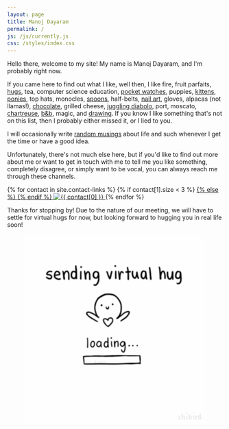 ```yaml
---
layout: page
title: Manoj Dayaram
permalink: /
js: /js/currently.js
css: /styles/index.css
---
```


Hello there, welcome to my site!  My name is Manoj Dayaram, and I'm probably
<span id="currently-doing"></span>
right now.

If you came here to find out what I like, well then, I like fire,
fruit parfaits, [hugs](/everybodyhurts), tea, computer science
education, [pocket watches](http://www.iwcpocketwatch.com/),
puppies, [kittens](http://www.lolcats.com),
[ponies](http://mlp.wikia.com),
top hats, monocles,
[spoons](https://medium.com/@_noj_/the-ultimate-eating-utensil-33831153972f),
half-belts, [nail art](https://www.youtube.com/watch?v=DaYfonm51Lo),
gloves, alpacas (not llamas!), [chocolate](http://www.dandelionchocolate.com/),
grilled cheese, [juggling diabolo](/images/manoj_diabolo.gif),
port, moscato,
[chartreuse](http://www.chartreuse.fr/green-chartreuse;fiche;3;uk.html),
[b&amp;b](http://www.bandbliqueur.com/), magic, and
[drawing](http://blog.noj.cc/tagged/sketch).  If you know I like
something that's not on this list, then I probably either missed
it, or I lied to you.

I will occasionally write [random musings](/blog) about life
and such whenever I get the time or have a good idea.

Unfortunately, there's not much else here, but if you'd like to find out
more about me or want to get in touch with me to tell me you like something,
completely disagree, or simply want to be vocal, you can always reach me
through these channels.

<p id="contacts">
{% for contact in site.contact-links %}
	{% if contact[1].size < 3 %}
	<a class="contact" title="{{ contact[0] }}" href="{{ contact[1][0] }}">
	{% else %}
	<a title="{{ contact[0] }}" href="{{ contact[1][0] }}" onclick="{{ contact[1][2] }}">
	{% endif %}
		<img alt="{{ contact[0] }}" src="{{ contact[1][1] }}">
	</a>
{% endfor %}
</p>

Thanks for stopping by!  Due to the nature of our meeting, we will have to
settle for virtual hugs for now, but looking forward to hugging you in real life
soon!

<figure>
<img title="&lt;3" alt="&lt;3" src="/images/virtual-hug.gif">
</figure>
